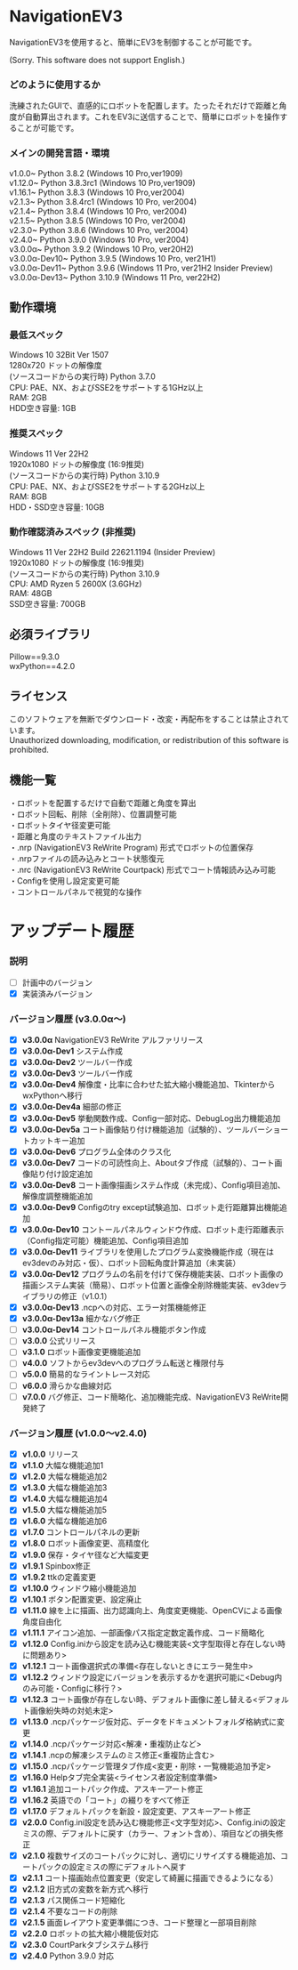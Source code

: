 # NavigationEV3
NavigationEV3を使用すると、簡単にEV3を制御することが可能です。  

(Sorry. This software does not support English.)  

### どのように使用するか  
洗練されたGUIで、直感的にロボットを配置します。たったそれだけで距離と角度が自動算出されます。これをEV3に送信することで、簡単にロボットを操作することが可能です。  

### メインの開発言語・環境  
v1.0.0~ Python 3.8.2 (Windows 10 Pro,ver1909)  
v1.12.0~ Python 3.8.3rc1 (Windows 10 Pro,ver1909)  
v1.16.1~ Python 3.8.3 (Windows 10 Pro,ver2004)  
v2.1.3~ Python 3.8.4rc1 (Windows 10 Pro, ver2004)  
v2.1.4~ Python 3.8.4 (Windows 10 Pro, ver2004)  
v2.1.5~ Python 3.8.5 (Windows 10 Pro, ver2004)  
v2.3.0~ Python 3.8.6 (Windows 10 Pro, ver2004)  
v2.4.0~ Python 3.9.0 (Windows 10 Pro, ver2004)  
v3.0.0α~ Python 3.9.2 (Windows 10 Pro, ver20H2)  
v3.0.0α-Dev10~ Python 3.9.5 (Windows 10 Pro, ver21H1)  
v3.0.0α-Dev11~ Python 3.9.6 (Windows 11 Pro, ver21H2 Insider Preview)  
v3.0.0α-Dev13~ Python 3.10.9 (Windows 11 Pro, ver22H2)

## 動作環境  
### 最低スペック  
Windows 10 32Bit Ver 1507  
1280x720 ドットの解像度  
(ソースコードからの実行時) Python 3.7.0  
CPU: PAE、NX、およびSSE2をサポートする1GHz以上  
RAM: 2GB  
HDD空き容量: 1GB  

### 推奨スペック  
Windows 11 Ver 22H2  
1920x1080 ドットの解像度 (16:9推奨)  
(ソースコードからの実行時) Python 3.10.9  
CPU: PAE、NX、およびSSE2をサポートする2GHz以上  
RAM: 8GB  
HDD・SSD空き容量: 10GB  

### 動作確認済みスペック (非推奨)    
Windows 11 Ver 22H2 Build 22621.1194 (Insider Preview)  
1920x1080 ドットの解像度 (16:9推奨)  
(ソースコードからの実行時) Python 3.10.9  
CPU: AMD Ryzen 5 2600X (3.6GHz)  
RAM: 48GB  
SSD空き容量: 700GB  

## 必須ライブラリ
Pillow==9.3.0  
wxPython==4.2.0  

## ライセンス
このソフトウェアを無断でダウンロード・改変・再配布をすることは禁止されています。  
Unauthorized downloading, modification, or redistribution of this software is prohibited.  

## 機能一覧
・ロボットを配置するだけで自動で距離と角度を算出  
・ロボット回転、削除（全削除）、位置調整可能  
・ロボットタイヤ径変更可能  
・距離と角度のテキストファイル出力  
・.nrp (NavigationEV3 ReWrite Program) 形式でロボットの位置保存  
・.nrpファイルの読み込みとコート状態復元  
・.nrc (NavigationEV3 ReWrite Courtpack) 形式でコート情報読み込み可能  
・Configを使用し設定変更可能  
・コントロールパネルで視覚的な操作  


# アップデート履歴  
### 説明
- [ ] 計画中のバージョン
- [x] 実装済みバージョン

### バージョン履歴 (v3.0.0α～)
- [x] **v3.0.0α** NavigationEV3 ReWrite アルファリリース
- [x] **v3.0.0α-Dev1** システム作成
- [x] **v3.0.0α-Dev2** ツールバー作成
- [x] **v3.0.0α-Dev3** ツールバー作成
- [x] **v3.0.0α-Dev4** 解像度・比率に合わせた拡大縮小機能追加、TkinterからwxPythonへ移行
- [x] **v3.0.0α-Dev4a** 細部の修正
- [x] **v3.0.0α-Dev5** 挙動関数作成、Config一部対応、DebugLog出力機能追加
- [x] **v3.0.0α-Dev5a** コート画像貼り付け機能追加（試験的）、ツールバーショートカットキー追加
- [x] **v3.0.0α-Dev6** プログラム全体のクラス化
- [x] **v3.0.0α-Dev7** コードの可読性向上、Aboutタブ作成（試験的）、コート画像貼り付け設定追加  
- [x] **v3.0.0α-Dev8** コート画像描画システム作成（未完成）、Config項目追加、解像度調整機能追加
- [x] **v3.0.0α-Dev9** Configのtry except試験追加、ロボット走行距離算出機能追加
- [x] **v3.0.0α-Dev10** コントールパネルウィンドウ作成、ロボット走行距離表示（Config指定可能）機能追加、Config項目追加  
- [x] **v3.0.0α-Dev11** ライブラリを使用したプログラム変換機能作成（現在はev3devのみ対応・仮）、ロボット回転角度計算追加（未実装）
- [x] **v3.0.0α-Dev12** プログラムの名前を付けて保存機能実装、ロボット画像の描画システム実装（簡易）、ロボット位置と画像全削除機能実装、ev3devライブラリの修正（v1.0.1）
- [x] **v3.0.0α-Dev13** .ncpへの対応、エラー対策機能修正  
- [x] **v3.0.0α-Dev13a** 細かなバグ修正  
- [ ] **v3.0.0α-Dev14** コントロールパネル機能ボタン作成  
- [ ] **v3.0.0** 公式リリース
- [ ] **v3.1.0** ロボット画像変更機能追加
- [ ] **v4.0.0** ソフトからev3devへのプログラム転送と権限付与
- [ ] **v5.0.0** 簡易的なライントレース対応
- [ ] **v6.0.0** 滑らかな曲線対応
- [ ] **v7.0.0** バグ修正、コード簡略化、追加機能完成、NavigationEV3 ReWrite開発終了

### バージョン履歴 (v1.0.0～v2.4.0)
- [x] **v1.0.0** リリース  
- [x] **v1.1.0** 大幅な機能追加1  
- [x] **v1.2.0** 大幅な機能追加2  
- [x] **v1.3.0** 大幅な機能追加3  
- [x] **v1.4.0** 大幅な機能追加4  
- [x] **v1.5.0** 大幅な機能追加5  
- [x] **v1.6.0** 大幅な機能追加6  
- [x] **v1.7.0** コントロールパネルの更新  
- [x] **v1.8.0** ロボット画像変更、高精度化  
- [x] **v1.9.0** 保存・タイヤ径など大幅変更  
- [x] **v1.9.1** Spinbox修正  
- [x] **v1.9.2** ttkの定義変更  
- [x] **v1.10.0** ウィンドウ縮小機能追加  
- [x] **v1.10.1** ボタン配置変更、設定廃止  
- [x] **v1.11.0** 線を上に描画、出力認識向上、角度変更機能、OpenCVによる画像角度自由化  
- [x] **v1.11.1** アイコン追加、一部画像パス指定定数定義作成、コード簡略化  
- [x] **v1.12.0** Config.iniから設定を読み込む機能実装<文字型取得と存在しない時に問題あり>  
- [x] **v1.12.1** コート画像選択式の準備<存在しないときにエラー発生中>  
- [x] **v1.12.2** ウィンドウ設定にバージョンを表示するかを選択可能に<Debug内のみ可能・Configに移行？>  
- [x] **v1.12.3** コート画像が存在しない時、デフォルト画像に差し替える<デフォルト画像紛失時の対処未定>  
- [x] **v1.13.0** .ncpパッケージ仮対応、データをドキュメントフォルダ格納式に変更  
- [x] **v1.14.0** .ncpパッケージ対応<解凍・重複防止など>
- [x] **v1.14.1** .ncpの解凍システムのミス修正<重複防止含む>
- [x] **v1.15.0** .ncpパッケージ管理タブ作成<変更・削除・一覧機能追加予定>
- [x] **v1.16.0** Helpタブ完全実装<ライセンス者設定制度準備>
- [x] **v1.16.1** 追加コートパック作成、アスキーアート修正
- [x] **v1.16.2** 英語での「コート」の綴りをすべて修正
- [x] **v1.17.0** デフォルトパックを新設・設定変更、アスキーアート修正
- [x] **v2.0.0** Config.ini設定を読み込む機能修正<文字型対応>、Config.iniの設定ミスの際、デフォルトに戻す（カラー、フォント含め）、項目などの損失修正
- [x] **v2.1.0** 複数サイズのコートパックに対し、適切にリサイズする機能追加、コートパックの設定ミスの際にデフォルトへ戻す
- [x] **v2.1.1** コート描画始点位置変更（安定して綺麗に描画できるようになる）
- [x] **v2.1.2** 旧方式の変数を新方式へ移行
- [x] **v2.1.3** パス関係コード短縮化
- [x] **v2.1.4** 不要なコードの削除
- [x] **v2.1.5** 画面レイアウト変更準備につき、コード整理と一部項目削除
- [x] **v2.2.0** ロボットの拡大縮小機能仮対応
- [x] **v2.3.0** CourtParkタブシステム移行
- [x] **v2.4.0** Python 3.9.0 対応
